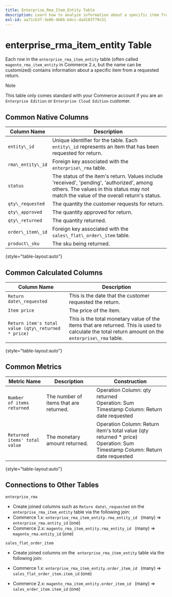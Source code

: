```yaml
---
title: Enterprise_Rma_Item_Entity Table
description: Learn how to analyze information about a specific item from a requested return.
exl-id: aa71cb3f-3e0b-4b6b-b4cc-dad103f79c51
---
```

# enterprise_rma_item_entity Table

Each row in the `enterprise_rma_item_entity` table (often called `magento_rma_item_entity` in Commerce 2.x, but the name can be customized) contains information about a specific item from a requested return. 

>[!NOTE]
>
>This table only comes standard with your Commerce account if you are an `Enterprise Edition` or `Enterprise Cloud Edition` customer.

## Common Native Columns

|**Column Name**|**Description**|
|---|---|
|`entity\_id`|Unique identifier for the table. Each `entity\_id` represents an item that has been requested for return.|
|`rma\_entity\_id`|Foreign key associated with the `enterprise\_rma` table.|
|`status`|The status of the item's return. Values include 'received', 'pending', 'authorized', among others. The values in this status may not match the value of the overall return's status.|
|`qty\_requested`|The quantity the customer requests for return.|
|`qty\_approved`|The quantity approved for return.|
|`qty\_returned`|The quantity returned.|
|`order\_item\_id`|Foreign key associated with the `sales\_flat\_order\_item` table.|
|`product\_sku`|The sku being returned.|

{style="table-layout:auto"}

## Common Calculated Columns

|**Column Name**|**Description**|
|---|---|
|`Return date\_requested`|This is the date that the customer requested the return.|
|`Item price`|The price of the item.|
|`Return item's total value (qty\_returned * price)`|This is the total monetary value of the items that are returned. This is used to calculate the total return amount on the `enterprise\_rma` table.|

{style="table-layout:auto"}

## Common Metrics

|**Metric Name**|**Description**|**Construction**|
|---|---|---|
|`Number of items returned`|The number of items that are returned.|Operation Column: qty returned<br>Operation: Sum<br>Timestamp Column: Return date requested |
|`Returned items' total value`|The monetary amount returned. |Operation Column: Return item's total value (qty returned * price)<br>Operation: Sum<br>Timestamp Column: Return date requested|

{style="table-layout:auto"}

## Connections to Other Tables

`enterprise_rma`

* Create joined columns such as `Return date\_requested` on the `enterprise_rma_item_entity` table via the following join:
* Commerce 1.x: `enterprise_rma_item_entity.rma_entity_id ` (many) => `enterprise_rma.entity_id` (one)
* Commerce 2.x: `magento_rma_item_entity.rma_entity_id ` (many) => `magento_rma.entity_id` (one)

`sales_flat_order_item`

* Create joined columns on the  `enterprise_rma_item_entity` table via the following join:

* Commerce 1.x: `enterprise_rma_item_entity.order_item_id ` (many) => `sales_flat_order_item.item_id` (one)
* Commerce 2.x: `magento_rma_item_entity.order_item_id ` (many) => `sales_order_item.item_id` (one)
